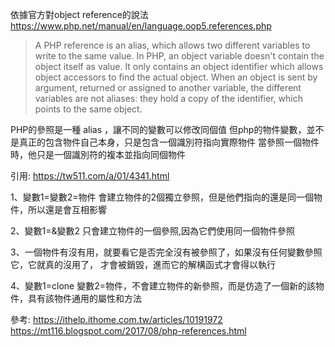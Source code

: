 依據官方對object reference的說法
https://www.php.net/manual/en/language.oop5.references.php

> A PHP reference is an alias, which allows two different variables to write to the same value. In PHP, an object variable doesn't contain the object itself as value. It only contains an object identifier which allows object accessors to find the actual object. When an object is sent by argument, returned or assigned to another variable, the different variables are not aliases: they hold a copy of the identifier, which points to the same object.

PHP的參照是一種 alias ，讓不同的變數可以修改同個值
但php的物件變數，並不是真正的包含物件自己本身，只是包含一個識別符指向實際物件
當參照一個物件時，他只是一個識別符的複本並指向同個物件



引用: https://tw511.com/a/01/4341.html

1、變數1=變數2=物件 會建立物件的2個獨立參照，但是他們指向的還是同一個物件，所以還是會互相影響

2、變數1=&變數2 只會建立物件的一個參照,因為它們使用同一個物件參照

3、一個物件有沒有用，就要看它是否完全沒有被參照了，如果沒有任何變數參照它，它就真的沒用了，
   才會被銷毀，進而它的解構函式才會得以執行

4、變數1=clone 變數2=物件，不會建立物件的新參照，而是仿造了一個新的該物件，具有該物件通用的屬性和方法

參考:
https://ithelp.ithome.com.tw/articles/10191972  
https://mt116.blogspot.com/2017/08/php-references.html  
